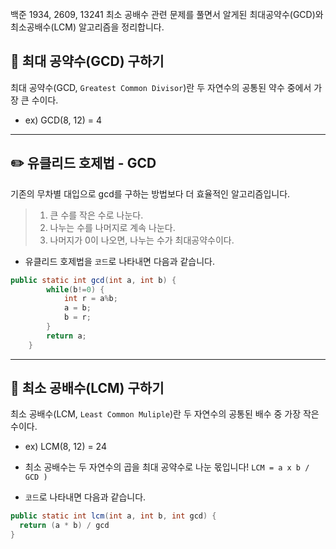 <br>
백준 1934, 2609, 13241 최소 공배수 관련 문제를 풀면서 알게된 최대공약수(GCD)와 최소공배수(LCM) 알고리즘을 정리합니다.

<br>


## 🔖 최대 공약수(GCD) 구하기
최대 공약수(GCD, ``Greatest Common Divisor``)란 두 자연수의 공통된 약수 중에서 가장 큰 수이다.

- ex) GCD(8, 12) = 4

---

## ✏️ 유클리드 호제법 - GCD

기존의 무차별 대입으로 gcd를 구하는 방법보다 더 효율적인 알고리즘입니다.

>1. 큰 수를 작은 수로 나눈다.
>2. 나누는 수를 나머지로 계속 나눈다.
>3. 나머지가 0이 나오면, 나누는 수가 최대공약수이다.

- 유클리드 호제법을 ``코드``로 나타내면 다음과 같습니다.

```java
public static int gcd(int a, int b) {
		while(b!=0) {
            int r = a%b;
            a = b;
            b = r;
        }
        return a;
    }
```

---


## 🔖 최소 공배수(LCM) 구하기
최소 공배수(LCM, ``Least Common Muliple``)란 두 자연수의 공통된 배수 중 가장 작은 수이다.

- ex) LCM(8, 12) = 24

- 최소 공배수는 두 자연수의 곱을 최대 공약수로 나눈 몫입니다!
``LCM = a x b / GCD )``

- ``코드``로 나타내면 다음과 같습니다.
```java
public static int lcm(int a, int b, int gcd) {
  return (a * b) / gcd
}
```